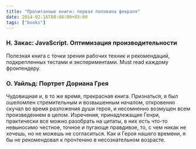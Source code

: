 ```yaml
---
title: "Прочитанные книги: первая половина февраля"
date: 2014-02-16T08:08:00+03:00
tags: ["books"]
---
```


### Н. Закас: JavaScript. Оптимизация производительности

Полезная книга с точки зрения рабочих техник и рекомендаций, подкрепленных тестами и экспериментами. Must read каждому фронтендеру.

### О. Уайльд: Портрет Дориана Грея

Чудовищная и, в то же время, прекрасная книга. Признаться, я был ошеломлен стремительным и возвышенным началом, откровенно скучал во время разложения души героя, и несомненно возмущен всем произведением в целом. Изречения, принадлежащие Генри, практически все можно разобрать на цитаты, в них есть что-то невыносимо честное, точное и пугающе правдивое, то, с чем никак не хочешь, но не можешь не согласиться. Как и Героя нашего времени, я бы не рекомендовал к прочтению в несознательном возрасте.
